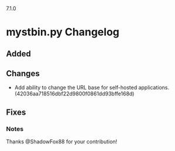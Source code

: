 7.1.0

# mystbin.py Changelog

## Added

## Changes
- Add ability to change the URL base for self-hosted applications. (42036aa718516dbf22d9800f0861dd93bffe168d)

## Fixes

### Notes

Thanks @ShadowFox88 for your contribution!
